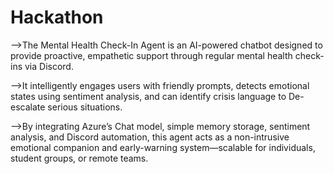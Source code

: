 # Hackathon
-->The Mental Health Check-In Agent is an AI-powered chatbot designed to provide proactive, empathetic support through regular mental health check-ins via Discord.

-->It intelligently engages users with friendly prompts, detects emotional states using sentiment analysis, and can identify crisis language to De-escalate serious situations.

-->By integrating Azure’s Chat model, simple memory storage, sentiment analysis, and Discord automation, this agent acts as a non-intrusive emotional companion and early-warning system—scalable for individuals, student groups, or remote teams.
